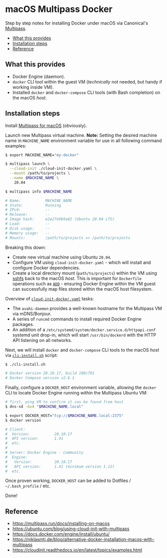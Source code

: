 # macOS Multipass Docker

Step by step notes for installing Docker under macOS via Canonical's [Multipass](https://multipass.run/).

- [What this provides](#what-this-provides)
- [Installation steps](#installation-steps)
- [Reference](#reference)

## What this provides

- Docker Engine (daemon).
- `docker` CLI tool within the guest VM (_technically_ not needed, but handy if working inside VM).
- Installed `docker` and `docker-compose` CLI tools (with Bash completion) on the macOS _host_.

## Installation steps

Install [Multipass for macOS](https://multipass.run/docs/installing-on-macos) (obviously).

Launch new Multipass virtual machine. **Note:** Setting the desired machine name in `MACHINE_NAME` environment variable for use in all following command examples:

```sh
$ export MACHINE_NAME="my-docker"

$ multipass launch \
  --cloud-init ./cloud-init-docker.yaml \
  --mount /path/to/projects \
  --name $MACHINE_NAME \
    20.04

$ multipass info $MACHINE_NAME

# Name:           MACHINE_NAME
# State:          Running
# IPv4:           --
# Release:        --
# Image hash:     e2e27e9b9a82 (Ubuntu 20.04 LTS)
# Load:           --
# Disk usage:     --
# Memory usage:   --
# Mounts:         /path/to/projects => /path/to/projects
```

Breaking this down:

- Create new virtual machine using Ubuntu `20.04`.
- Configure VM using `cloud-init-docker.yaml` - which will install and configure Docker dependencies.
- Create a local directory mount (`path/to/projects`) within the VM using [sshfs](https://github.com/libfuse/sshfs) back to the macOS _host_. This is important for `Dockerfile` operations such as [`ADD`](https://docs.docker.com/engine/reference/builder/#add) - ensuring Docker Engine within the VM guest can successfully map files stored within the macOS host filesystem.

Overview of [`cloud-init-docker.yaml`](cloud-init-docker.yaml) tasks:

- The `avahi-daemon` provides a well-known hostname for the Multipass VM via mDNS/Bonjour.
- A series of `runcmd` commands to install required Docker Engine packages.
- An addition of a `/etc/systemd/system/docker.service.d/httpapi.conf` systemd unit drop-in, which will start `/usr/bin/dockerd` with the HTTP API listening on all networks.

Next, we will install `docker` and `docker-compose` CLI tools to the macOS _host_ via [`cli-install.sh`](cli-install.sh) script:

```sh
$ ./cli-install.sh

# Docker version 20.10.17, build 100c701
# Docker Compose version v2.6.1
```

Finally, configure a `DOCKER_HOST` environment variable, allowing the `docker` CLI to locate Docker Engine running within the Multipass Ubuntu VM:

```sh
# first, ping VM to confirm it can be found from host
$ dns-sd -Gv4 "$MACHINE_NAME.local"

$ export DOCKER_HOST="tcp://$MACHINE_NAME.local:2375"
$ docker version

# Client:
#  Version:           20.10.17
#  API version:       1.41
#  etc.
#
# Server: Docker Engine - Community
#  Engine:
#   Version:          20.10.17
#   API version:      1.41 (minimum version 1.12)
#  etc.
```

Once proven working, `DOCKER_HOST` can be added to Dotfiles / `~/.bash_profile` / etc.

Done!

## Reference

- https://multipass.run/docs/installing-on-macos
- https://ubuntu.com/blog/using-cloud-init-with-multipass
- https://docs.docker.com/engine/install/ubuntu/
- https://niklasmtj.de/blog/alternative-docker-installation-macos-with-multipass
- https://cloudinit.readthedocs.io/en/latest/topics/examples.html
